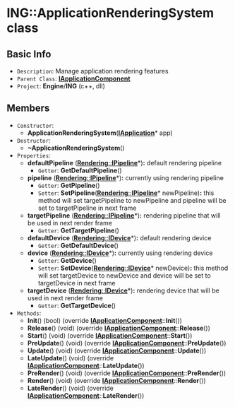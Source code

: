 # ING::ApplicationRenderingSystem class #  


## Basic Info ##
-  `Description`: Manage application rendering features
-  `Parent Class`: [**IApplicationComponent**](../Component/IApplicationComponent.md)
-  `Project`: **Engine**/**ING**  (c++, dll)

## Members ##
-  `Constructor`:
	+  **ApplicationRenderingSystem**([**IApplication**](../../IApplication.md)* app)
-  `Destructor`:
	+  **~ApplicationRenderingSystem**()
-  `Properties`:
	+  **defaultPipeline** ([**Rendering**::**IPipeline**]()*)**:** default rendering pipeline
		*  `Getter`: **GetDefaultPipeline**()
	+  **pipeline** ([**Rendering**::**IPipeline**]()*)**:** currently using rendering pipeline
		*  `Getter`: **GetPipeline**()
		*  `Setter`: **SetPipeline**([**Rendering**::**IPipeline**]()* newPipeline)**:** this method will set targetPipeline to newPipeline and pipeline will be set to targetPipeline in next frame
	+  **targetPipeline** ([**Rendering**::**IPipeline**]()*)**:** rendering pipeline that will be used in next render frame
		*  `Getter`: **GetTargetPipeline**()
	+  **defaultDevice** ([**Rendering**::**IDevice**]()*)**:** default rendering device
		*  `Getter`: **GetDefaultDevice**()
	+  **device** ([**Rendering**::**IDevice**]()*)**:** currently using rendering device
		*  `Getter`: **GetDevice**()
		*  `Setter`: **SetDevice**([**Rendering**::**IDevice**]()* newDevice)**:** this method will set targetDevice to newDevice and device will be set to targetDevice in next frame
	+  **targetDevice** ([**Rendering**::**IDevice**]()*)**:** rendering device that will be used in next render frame
		*  `Getter`: **GetTargetDevice**()
-  `Methods`:
	+  **Init**() (bool) (override [**IApplicationComponent**](../Component/IApplicationComponent.md)::**Init**())
	+  **Release**() (void) (override [**IApplicationComponent**](../Component/IApplicationComponent.md)::**Release**())
	+  **Start**() (void) (override [**IApplicationComponent**](../Component/IApplicationComponent.md)::**Start**())
	+  **PreUpdate**() (void) (override [**IApplicationComponent**](../Component/IApplicationComponent.md)::**PreUpdate**())
	+  **Update**() (void) (override [**IApplicationComponent**](../Component/IApplicationComponent.md)::**Update**())
	+  **LateUpdate**() (void) (override [**IApplicationComponent**](../Component/IApplicationComponent.md)::**LateUpdate**())
	+  **PreRender**() (void) (override [**IApplicationComponent**](../Component/IApplicationComponent.md)::**PreRender**())
	+  **Render**() (void) (override [**IApplicationComponent**](../Component/IApplicationComponent.md)::**Render**())
	+  **LateRender**() (void) (override [**IApplicationComponent**](../Component/IApplicationComponent.md)::**LateRender**())